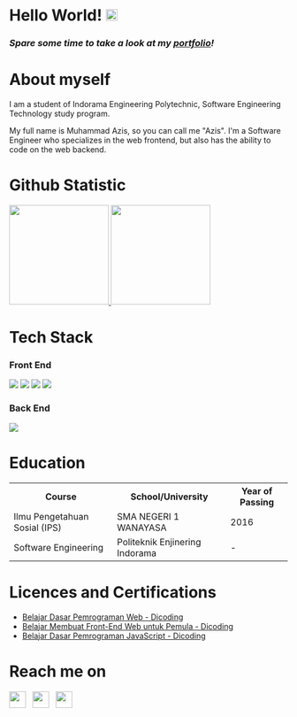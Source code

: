 # Hello World! <img src="https://raw.githubusercontent.com/MartinHeinz/MartinHeinz/master/wave.gif" height="21">

<h3><i>Spare some time to take a look at my <a href="https://muhamadazis32.netlify.app/" target="_blank">portfolio</a>!</i></h3>


# About myself
I am a student of Indorama Engineering Polytechnic, Software Engineering Technology study program.

My full name is Muhammad Azis, so you can call me "Azis". I'm a Software Engineer who specializes in the web frontend, but also has the ability to code on the web backend.

# Github Statistic

<p align="left">
<a href="https://github.com/muhamadAzis32">
  <img height="180em" src="https://github-readme-stats-eight-theta.vercel.app/api?username=muhamadAzis32&show_icons=true&theme=algolia&include_all_commits=true&count_private=true"/>
 
  <img height="180em" src="https://github-readme-stats-eight-theta.vercel.app/api/top-langs/?username=muhamadAzis32&layout=compact&langs_count=8&theme=algolia"/>

</a>
</p>

# Tech Stack

### Front End
<img src="https://img.shields.io/badge/HTML5-E34F26?style=for-the-badge&logo=html5&logoColor=white"> <img src="https://img.shields.io/badge/CSS3-1572B6?style=for-the-badge&logo=css3&logoColor=white"> <img src="https://img.shields.io/badge/JavaScript-F7DF1E?style=for-the-badge&logo=javascript&logoColor=black"> <img src="https://img.shields.io/badge/Bootstrap-563D7C?style=for-the-badge&logo=bootstrap&logoColor=white"> 

### Back End
<img src="https://img.shields.io/badge/PHP-686ca3?style=for-the-badge&logo=php&logoColor=white"> 

# Education

<table>
  <tr>
    <th>Course</th>
    <th>School/University</th>
    <th>Year of Passing</th>
  </tr>
  <tr>
    <td>Ilmu Pengetahuan Sosial (IPS)</td>
    <td>SMA NEGERI 1 WANAYASA</td>
    <td>2016</td>
  </tr>
  <tr>
    <td>Software Engineering </td>
    <td>Politeknik Enjinering Indorama</td>
    <td> - </td>
  </tr>
</table>
    
# Licences and Certifications

- [Belajar Dasar Pemrograman Web - Dicoding](https://www.dicoding.com/certificates/JMZV2GOYOZN9)
- [Belajar Membuat Front-End Web untuk Pemula - Dicoding](https://www.dicoding.com/certificates/MEPJLVDD4Z3V)
- [Belajar Dasar Pemrograman JavaScript - Dicoding](https://www.dicoding.com/certificates/KEXL4DL84XG2)

# Reach me on

<a href="www.linkedin.com/in/azis32"><img height="30" src="https://github.com/anirudhbelwadi/anirudhbelwadi/blob/master/images/linkedin.png"></a>&nbsp;&nbsp;
<a href="https://www.instagram.com/muhamadazis32/"><img height="30" src="https://github.com/anirudhbelwadi/anirudhbelwadi/blob/master/images/insta.png"></a>&nbsp;&nbsp;
<a href="https://lynk.id/azis32"><img height="30" src="https://github.com/anirudhbelwadi/anirudhbelwadi/blob/master/images/resume.png"></a>&nbsp;&nbsp;

                                                                    
                                                                    
